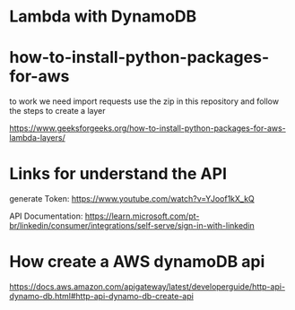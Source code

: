 # Lambda with DynamoDB

# how-to-install-python-packages-for-aws
to work we need import requests
use the zip in this repository and follow the steps to create a layer

https://www.geeksforgeeks.org/how-to-install-python-packages-for-aws-lambda-layers/

# Links for understand the API
generate Token: https://www.youtube.com/watch?v=YJoof1kX_kQ

API Documentation: https://learn.microsoft.com/pt-br/linkedin/consumer/integrations/self-serve/sign-in-with-linkedin

# How create a AWS dynamoDB api
https://docs.aws.amazon.com/apigateway/latest/developerguide/http-api-dynamo-db.html#http-api-dynamo-db-create-api
